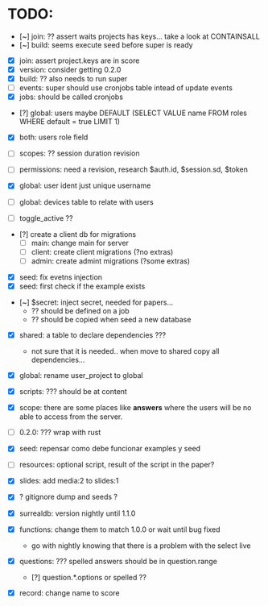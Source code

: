 # TODO:

- [~] join: ?? assert waits projects has keys... take a look at CONTAINSALL
- [~] build: seems execute seed before super is ready

- [X] join: assert project.keys are in score
- [X] version: consider getting 0.2.0
- [X] build: ?? also needs to run super
- [ ] events: super should use cronjobs table intead of update events
- [X] jobs: should be called cronjobs

- [?] global: users maybe DEFAULT (SELECT VALUE name FROM roles WHERE default = true LIMIT 1)
- [X] both: users role field

- [ ] scopes: ?? session duration revision
- [ ] permissions: need a revision, research $auth.id, $session.sd, $token

- [X] global: user ident just unique username
- [ ] global: devices table to relate with users

- [ ] toggle_active ??

- [?] create a client db for migrations
  - [ ] main: change main for server
  - [ ] client: create client migrations (?no extras)
  - [ ] admin: create admint migrations  (?some extras)

- [X] seed: fix evetns injection
- [X] seed: first check if the example exists
- [~] $secret: inject secret, needed for papers...
  - ?? should be defined on a job
  - ?? should be copied when seed a new database

- [X] shared: a table to declare dependencies ???
  - not sure that it is needed.. when move to shared
    copy all dependencies...
- [X] global: rename user_project to global
- [X] scripts: ??? should be at content
- [X] scope: there are some places like **answers** where
             the users will be no able to access from
             the server.
- [ ] 0.2.0: ??? wrap with rust
- [X] seed: repensar como debe funcionar examples y seed
- [ ] resources: optional script, result of the script in the paper?
- [X] slides: add media:2 to slides:1
- [X] ? gitignore dump and seeds ?
- [X] surrealdb: version nightly until 1.1.0
- [X] functions: change them to match 1.0.0 or wait until bug fixed
  - go with nightly knowing that there is a problem with the select live
- [X] questions: ??? spelled answers should be in question.range
  - [?] question.*.options or spelled ??
- [X] record: change name to score

